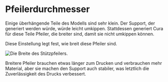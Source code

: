 Pfeilerdurchmesser
====
Einige überhängende Teile des Modells sind sehr klein. Der Support, der generiert werden würde, würde leicht umkippen. Stattdessen generiert Cura für diese Teile Pfeiler, die breiter sind, damit sie nicht umkippen können.

Diese Einstellung legt fest, wie breit diese Pfeiler sind.

![Die Breite des Stützpfeilers.](../../../articles/images/support_use_towers.svg)

Breitere Pfeiler brauchen etwas länger zum Drucken und verbrauchen mehr Material, aber sie machen den Support auch stabiler, was letztlich die Zuverlässigkeit des Drucks verbessert.